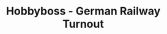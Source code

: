 ---
layout: product
title: "Hobbyboss - German Railway Turnout"
price: "3700" 
desc: "N/A"
img_path: "/assets/img/HB82909.webp"
brand: "N/A"
available: false
special_offer: false
new: false
soon: false
cat: "010000"
subcat: "013500"
subsubcat: "0N/A"
sifra: "HB82909"
popular: false
spec: false
---